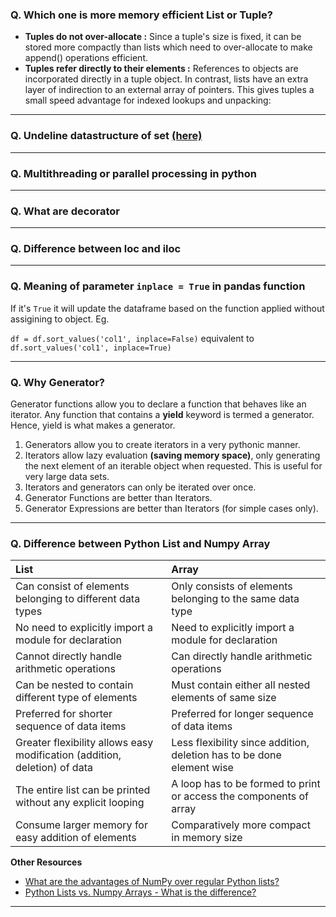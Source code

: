 ### Q. Which one is more memory efficient List or Tuple?
 - **Tuples do not over-allocate :** Since a tuple's size is fixed, it can be stored more compactly than lists which need to over-allocate to make append() operations efficient.
 - **Tuples refer directly to their elements :** References to objects are incorporated directly in a tuple object. In contrast, lists have an extra layer of indirection to an external array of pointers. This gives tuples a small speed advantage for indexed lookups and unpacking:

---

### Q. Undeline datastructure of set [(here)](https://stackoverflow.com/questions/3949310/how-is-set-implemented)

---

### Q. Multithreading or parallel processing in python

---

### Q. What are decorator

---

### Q. Difference between loc and iloc

---

### Q. Meaning of parameter `inplace = True` in pandas function
If it's `True` it will update the dataframe based on the function applied without assigining to object. Eg.

`df = df.sort_values('col1', inplace=False)` equivalent to `df.sort_values('col1', inplace=True)`

---

### Q. Why Generator?
Generator functions allow you to declare a function that behaves like an iterator. Any function that contains a **yield** keyword is termed a generator. Hence, yield is what makes a generator.

1. Generators allow you to create iterators in a very pythonic manner.
2. Iterators allow lazy evaluation **(saving memory space)**, only generating the next element of an iterable object when requested. This is useful for very large data sets.
3. Iterators and generators can only be iterated over once.
4. Generator Functions are better than Iterators.
5. Generator Expressions are better than Iterators (for simple cases only).

---

### Q. Difference between Python List and Numpy Array

| List                                                                      | Array
|:--------------------------------------------------------------------------|:-----------------------------------------------------------------------|
| Can consist of elements belonging to different data types	                | Only consists of elements belonging to the same data type
| No need to explicitly import a module for declaration	                    | Need to explicitly import a module for declaration
| Cannot directly handle arithmetic operations	                             | Can directly handle arithmetic operations
| Can be nested to contain different type of elements	                      | Must contain either all nested elements of same size
| Preferred for shorter sequence of data items	                             | Preferred for longer sequence of data items
| Greater flexibility allows easy modification (addition, deletion) of data	| Less flexibility since addition, deletion has to be done element wise
| The entire list can be printed without any explicit looping	              | A loop has to be formed to print or access the components of array
| Consume larger memory for easy addition of elements	                      | Comparatively more compact in memory size

**Other Resources**
- [What are the advantages of NumPy over regular Python lists?](https://stackoverflow.com/questions/993984/what-are-the-advantages-of-numpy-over-regular-python-lists)
- [Python Lists vs. Numpy Arrays - What is the difference?](https://webcourses.ucf.edu/courses/1249560/pages/python-lists-vs-numpy-arrays-what-is-the-difference#:~:text=A%20numpy%20array%20is%20a,a%20tuple%20of%20nonnegative%20integers.&text=A%20list%20is%20the%20Python,is%20the%20real%20difference%20here.)

---
